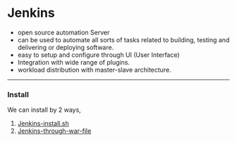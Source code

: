 <h1>Jenkins </h1>

- open source automation Server
- can be used to automate all sorts of tasks related to building, testing and delivering or deploying software.
- easy to setup and configure through UI (User Interface)
- Integration with wide range of plugins.
- workload distribution with master-slave architecture. 


-------------------------------------------------------

<h3> Install </h3>
We can install by 2 ways, 

1. [Jenkins-install.sh](Jenkins-install.sh)
2. [Jenkins-through-war-file](Jenkins-through-war)

